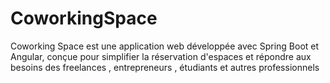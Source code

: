# CoworkingSpace
Coworking Space est une application web développée avec Spring
 Boot et Angular, conçue pour simplifier la réservation d'espaces et
 répondre aux besoins des freelances , entrepreneurs , étudiants et
 autres professionnels
 
